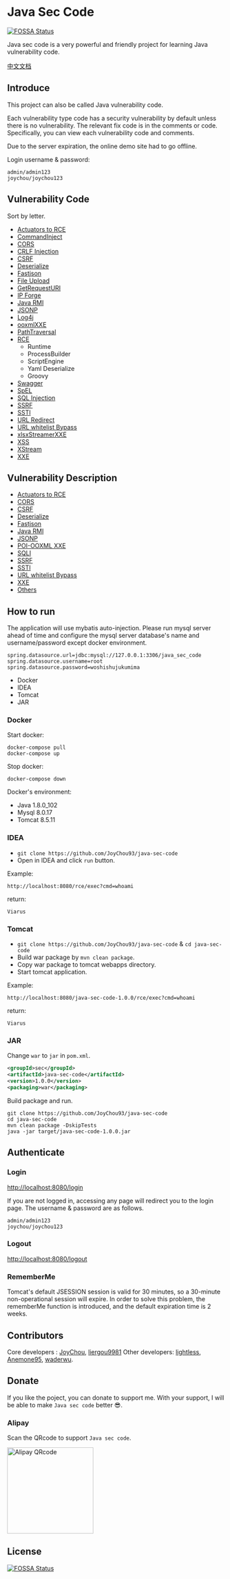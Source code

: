 # Java Sec Code
[![FOSSA Status](https://app.fossa.com/api/projects/git%2Bgithub.com%2Fkhloelulu%2Fjava-sec-code-incremental.svg?type=shield)](https://app.fossa.com/projects/git%2Bgithub.com%2Fkhloelulu%2Fjava-sec-code-incremental?ref=badge_shield)



Java sec code is a very powerful and friendly project for learning Java vulnerability code.

[中文文档](https://github.com/JoyChou93/java-sec-code/blob/master/README_zh.md)

## Introduce

This project can also be called Java vulnerability code. 

Each vulnerability type code has a security vulnerability by default unless there is no vulnerability. The relevant fix code is in the comments or code. Specifically, you can view each vulnerability code and comments.

Due to the server expiration, the online demo site had to go offline.

Login username & password:

```
admin/admin123
joychou/joychou123
```


## Vulnerability Code

Sort by letter.

- [Actuators to RCE](https://github.com/JoyChou93/java-sec-code/blob/master/src/main/resources/logback-online.xml)
- [CommandInject](https://github.com/JoyChou93/java-sec-code/blob/master/src/main/java/org/joychou/controller/CommandInject.java)
- [CORS](https://github.com/JoyChou93/java-sec-code/blob/master/src/main/java/org/joychou/controller/CORS.java)
- [CRLF Injection](https://github.com/JoyChou93/java-sec-code/blob/master/src/main/java/org/joychou/controller/CRLFInjection.java)
- [CSRF](https://github.com/JoyChou93/java-sec-code/blob/master/src/main/java/org/joychou/security/WebSecurityConfig.java)
- [Deserialize](https://github.com/JoyChou93/java-sec-code/blob/master/src/main/java/org/joychou/controller/Deserialize.java)
- [Fastjson](https://github.com/JoyChou93/java-sec-code/blob/master/src/main/java/org/joychou/controller/Fastjson.java)
- [File Upload](https://github.com/JoyChou93/java-sec-code/blob/master/src/main/java/org/joychou/controller/FileUpload.java)
- [GetRequestURI](https://github.com/JoyChou93/java-sec-code/blob/master/src/main/java/org/joychou/controller/GetRequestURI.java)
- [IP Forge](https://github.com/JoyChou93/java-sec-code/blob/master/src/main/java/org/joychou/controller/IPForge.java)
- [Java RMI](https://github.com/JoyChou93/java-sec-code/blob/master/src/main/java/org/joychou/RMI/Server.java)
- [JSONP](https://github.com/JoyChou93/java-sec-code/blob/master/src/main/java/org/joychou/controller/Jsonp.java)
- [Log4j](https://github.com/JoyChou93/java-sec-code/blob/master/src/main/java/org/joychou/controller/Log4j.java)
- [ooxmlXXE](https://github.com/JoyChou93/java-sec-code/blob/master/src/main/java/org/joychou/controller/othervulns/ooxmlXXE.java)
- [PathTraversal](https://github.com/JoyChou93/java-sec-code/blob/master/src/main/java/org/joychou/controller/PathTraversal.java)
- [RCE](https://github.com/JoyChou93/java-sec-code/blob/master/src/main/java/org/joychou/controller/Rce.java)
  - Runtime
  - ProcessBuilder
  - ScriptEngine
  - Yaml Deserialize  
  - Groovy
- [Swagger](https://github.com/JoyChou93/java-sec-code/blob/master/src/main/java/org/joychou/config/SwaggerConfig.java)
- [SpEL](https://github.com/JoyChou93/java-sec-code/blob/master/src/main/java/org/joychou/controller/SpEL.java)
- [SQL Injection](https://github.com/JoyChou93/java-sec-code/blob/master/src/main/java/org/joychou/controller/SQLI.java)
- [SSRF](https://github.com/JoyChou93/java-sec-code/blob/master/src/main/java/org/joychou/controller/SSRF.java)
- [SSTI](https://github.com/JoyChou93/java-sec-code/blob/master/src/main/java/org/joychou/controller/SSTI.java)
- [URL Redirect](https://github.com/JoyChou93/java-sec-code/blob/master/src/main/java/org/joychou/controller/URLRedirect.java)
- [URL whitelist Bypass](https://github.com/JoyChou93/java-sec-code/blob/master/src/main/java/org/joychou/controller/URLWhiteList.java)
- [xlsxStreamerXXE](https://github.com/JoyChou93/java-sec-code/blob/master/src/main/java/org/joychou/controller/othervulns/xlsxStreamerXXE.java)
- [XSS](https://github.com/JoyChou93/java-sec-code/blob/master/src/main/java/org/joychou/controller/XSS.java)
- [XStream](https://github.com/JoyChou93/java-sec-code/blob/master/src/main/java/org/joychou/controller/XStreamRce.java)
- [XXE](https://github.com/JoyChou93/java-sec-code/blob/master/src/main/java/org/joychou/controller/XXE.java)



## Vulnerability Description

- [Actuators to RCE](https://github.com/JoyChou93/java-sec-code/wiki/Actuators-to-RCE)
- [CORS](https://github.com/JoyChou93/java-sec-code/wiki/CORS)
- [CSRF](https://github.com/JoyChou93/java-sec-code/wiki/CSRF)
- [Deserialize](https://github.com/JoyChou93/java-sec-code/wiki/Deserialize)
- [Fastjson](https://github.com/JoyChou93/java-sec-code/wiki/Fastjson)
- [Java RMI](https://github.com/JoyChou93/java-sec-code/wiki/Java-RMI)
- [JSONP](https://github.com/JoyChou93/java-sec-code/wiki/JSONP)
- [POI-OOXML XXE](https://github.com/JoyChou93/java-sec-code/wiki/Poi-ooxml-XXE)
- [SQLI](https://github.com/JoyChou93/java-sec-code/wiki/SQL-Inject)
- [SSRF](https://github.com/JoyChou93/java-sec-code/wiki/SSRF)
- [SSTI](https://github.com/JoyChou93/java-sec-code/wiki/SSTI)
- [URL whitelist Bypass](https://github.com/JoyChou93/java-sec-code/wiki/URL-whtielist-Bypass)
- [XXE](https://github.com/JoyChou93/java-sec-code/wiki/XXE)
- [Others](https://github.com/JoyChou93/java-sec-code/wiki/others)

## How to run

The application will use mybatis auto-injection. Please run mysql server ahead of time and configure the mysql server database's name and username/password except docker environment.

``` 
spring.datasource.url=jdbc:mysql://127.0.0.1:3306/java_sec_code
spring.datasource.username=root
spring.datasource.password=woshishujukumima
```

- Docker
- IDEA
- Tomcat
- JAR

### Docker


Start docker:

``` 
docker-compose pull
docker-compose up
```


Stop docker:

```
docker-compose down
```

Docker's environment:

- Java 1.8.0_102
- Mysql 8.0.17
- Tomcat 8.5.11


### IDEA

- `git clone https://github.com/JoyChou93/java-sec-code`
- Open in IDEA and click `run` button.

Example:

```
http://localhost:8080/rce/exec?cmd=whoami
```

return:

```
Viarus
```

### Tomcat

- `git clone https://github.com/JoyChou93/java-sec-code` & `cd java-sec-code`
- Build war package by `mvn clean package`.
- Copy war package to tomcat webapps directory.
- Start tomcat application.

Example:

```
http://localhost:8080/java-sec-code-1.0.0/rce/exec?cmd=whoami
```

return:

```
Viarus
```


### JAR

Change `war` to `jar` in `pom.xml`.

```xml
<groupId>sec</groupId>
<artifactId>java-sec-code</artifactId>
<version>1.0.0</version>
<packaging>war</packaging>
```

Build package and run.

```
git clone https://github.com/JoyChou93/java-sec-code
cd java-sec-code
mvn clean package -DskipTests 
java -jar target/java-sec-code-1.0.0.jar
```

## Authenticate

### Login

[http://localhost:8080/login](http://localhost:8080/login)

If you are not logged in, accessing any page will redirect you to the login page. The username & password are as follows.

```
admin/admin123
joychou/joychou123
```

### Logout

[http://localhost:8080/logout](http://localhost:8080/logout)

### RememberMe

Tomcat's default JSESSION session is valid for 30 minutes, so a 30-minute non-operational session will expire. In order to solve this problem, the rememberMe function is introduced, and the default expiration time is 2 weeks.


## Contributors

Core developers : [JoyChou](https://github.com/JoyChou93), [liergou9981](https://github.com/liergou9981)
Other developers: [lightless](https://github.com/lightless233),  [Anemone95](https://github.com/Anemone95), [waderwu](https://github.com/waderwu). 


## Donate

If you like the poject, you can donate to support me. With your support, I will be able to make `Java sec code` better 😎.

### Alipay

Scan the QRcode to support `Java sec code`.

<img title="Alipay QRcode" src="https://aliyun-testaaa.oss-cn-shanghai.aliyuncs.com/alipay_qr.png" width="200">


## License
[![FOSSA Status](https://app.fossa.com/api/projects/git%2Bgithub.com%2Fkhloelulu%2Fjava-sec-code-incremental.svg?type=large)](https://app.fossa.com/projects/git%2Bgithub.com%2Fkhloelulu%2Fjava-sec-code-incremental?ref=badge_large)